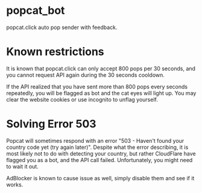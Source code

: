 # popcat_bot
popcat.click auto pop sender with feedback.

# Known restrictions
It is known that popcat.click can only accept 800 pops per 30 seconds, and you cannot request API again during the 30 seconds cooldown. 

If the API realized that you have sent more than 800 pops every seconds repeatedly, you will be flagged as bot and the cat eyes will light up. 
You may clear the website cookies or use incognito to unflag yourself.

# Solving Error 503
Popcat will sometimes respond with an error "503 - Haven't found your country code yet (try again later)". Despite what the error describing, it is most likely not to do with detecting your country, but rather CloudFlare have flagged you as a bot, and the API call failed. Unfortunately, you might need to wait it out.

AdBlocker is known to cause issue as well, simply disable them and see if it works.

